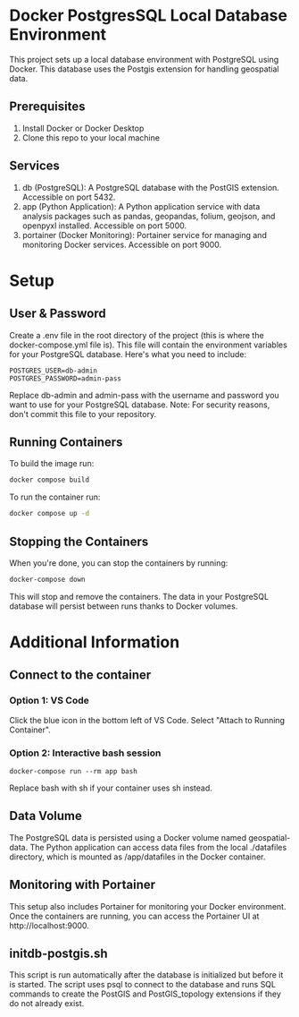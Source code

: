 # Docker PostgresSQL Local Database Environment

This project sets up a local database environment with PostgreSQL using Docker. This database uses the Postgis extension for handling geospatial data.

## Prerequisites

1. Install Docker or Docker Desktop
2. Clone this repo to your local machine

## Services

1. db (PostgreSQL): A PostgreSQL database with the PostGIS extension. Accessible on port 5432.
2. app (Python Application): A Python application service with data analysis packages such as pandas, geopandas, folium, geojson, and openpyxl installed. Accessible on port 5000.
3. portainer (Docker Monitoring): Portainer service for managing and monitoring Docker services. Accessible on port 9000.

# Setup

## User & Password

Create a .env file in the root directory of the project (this is where the docker-compose.yml file is). This file will contain the environment variables for your PostgreSQL database. Here's what you need to include:

```dotenv
POSTGRES_USER=db-admin
POSTGRES_PASSWORD=admin-pass
```

Replace db-admin and admin-pass with the username and password you want to use for your PostgreSQL database. Note: For security reasons, don't commit this file to your repository.

## Running Containers

To build the image run:

```bash
docker compose build
```

To run the container run:

```bash
docker compose up -d
```

## Stopping the Containers

When you're done, you can stop the containers by running:

```bash
docker-compose down
```

This will stop and remove the containers. The data in your PostgreSQL database will persist between runs thanks to Docker volumes.

# Additional Information

## Connect to the container

### Option 1: VS Code

Click the blue icon in the bottom left of VS Code. Select "Attach to Running Container".

### Option 2: Interactive bash session

```(bash)
docker-compose run --rm app bash
```

Replace bash with sh if your container uses sh instead.

## Data Volume

The PostgreSQL data is persisted using a Docker volume named geospatial-data. The Python application can access data files from the local ./datafiles directory, which is mounted as /app/datafiles in the Docker container.

## Monitoring with Portainer

This setup also includes Portainer for monitoring your Docker environment. Once the containers are running, you can access the Portainer UI at http://localhost:9000.

## initdb-postgis.sh

This script is run automatically after the database is initialized but before it is started. The script uses psql to connect to the database and runs SQL commands to create the PostGIS and PostGIS_topology extensions if they do not already exist.